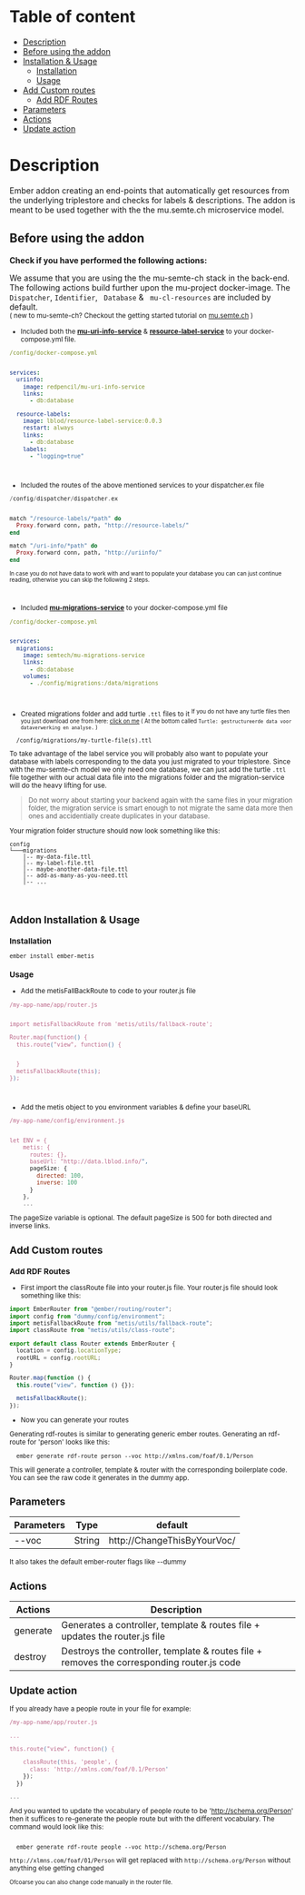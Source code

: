 # Table of content

- [Description](#description)
- [Before using the addon](#before-using-the-addon)
- [Installation & Usage](#installation---usage)
  - [Installation](#installation)
  - [Usage](#usage)
- [Add Custom routes](#add-custom-routes)
  - [Add RDF Routes](#add-rdf-routes)
- [Parameters](#parameters)
- [Actions](#actions)
- [Update action](#update-action)
  <br>

# Description

Ember addon creating an end-points that automatically get resources from the underlying triplestore and checks for labels & descriptions. The addon is meant to be used together with the the mu.semte.ch microservice model.

## Before using the addon

**Check if you have performed the following actions:**

We assume that you are using the the mu-semte-ch stack in the back-end. The following actions build further upon the mu-project docker-image.
The `Dispatcher`, `Identifier`, ` Database` & ` mu-cl-resources` are included by default.<br><small>( new to mu-semte-ch? Checkout the getting started tutorial on [mu.semte.ch](https://mu.semte.ch/getting-started/) )
<br>

- Included both the [**mu-uri-info-service**](https://github.com/redpencilio/mu-uri-info-service/) & [**resource-label-service**](https://github.com/lblod/resource-label-service/) to your docker-compose.yml file.

```yaml
/config/docker-compose.yml


services:
  uriinfo:
    image: redpencil/mu-uri-info-service
    links:
      - db:database

  resource-labels:
    image: lblod/resource-label-service:0.0.3
    restart: always
    links:
      - db:database
    labels:
      - "logging=true"
```

<br>

- Included the routes of the above mentioned services to your dispatcher.ex file

```elixir
/config/dispatcher/dispatcher.ex


match "/resource-labels/*path" do
  Proxy.forward conn, path, "http://resource-labels/"
end

match "/uri-info/*path" do
  Proxy.forward conn, path, "http://uriinfo/"
end
```

<sup>In case you do not have data to work with and want to populate your database you can can just continue reading, otherwise you can skip the following 2 steps.</sup>

<br>

- Included [**mu-migrations-service**](https://github.com/mu-semtech/mu-migrations-service) to your docker-compose.yml file

```yaml
/config/docker-compose.yml


services:
  migrations:
    image: semtech/mu-migrations-service
    links:
      - db:database
    volumes:
      - ./config/migrations:/data/migrations
```

<br>

- Created migrations folder and add turtle `.ttl` files to it
  <sup>If you do not have any turtle files then you just download one from here: [click on me](https://mandaten.lokaalbestuur.vlaanderen.be/) ( At the bottom called `Turtle: gestructureerde data voor dataverwerking en analyse.` )</sup>

```
  /config/migrations/my-turtle-file(s).ttl
```

To take advantage of the label service you will probably also want to populate your database with labels corresponding to the data you just migrated to your triplestore. Since with the mu-semte-ch model we only need one database, we can just add the turtle `.ttl` file together with our actual data file into the migrations folder and the migration-service will do the heavy lifting for use. <br>

> Do not worry about starting your backend again with the same files in your migration folder, the migration service is smart enough to not migrate the same data more then ones and accidentially create duplicates in your database.

Your migration folder structure should now look something like this:

```
config
└───migrations
    │-- my-data-file.ttl
    │-- my-label-file.ttl
    │--	maybe-another-data-file.ttl
    │-- add-as-many-as-you-need.ttl
    │-- ...
```

<br>

## Addon Installation & Usage

### Installation

```
ember install ember-metis
```

### Usage

- Add the metisFallBackRoute to code to your router.js file

```js
/my-app-name/app/router.js


import metisFallbackRoute from 'metis/utils/fallback-route';

Router.map(function() {
  this.route("view", function() {


  }
  metisFallbackRoute(this);
});
```

<br>

- Add the metis object to you environment variables & define your baseURL

```js
/my-app-name/config/environment.js


let ENV = {
    metis: {
      routes: {},
      baseUrl: "http://data.lblod.info/",
      pageSize: {
        directed: 100,
        inverse: 100
      }
    },
    ...
```

The pageSize variable is optional. The default pageSize is 500 for both directed and inverse links.

## Add Custom routes

### Add RDF Routes

- First import the classRoute file into your router.js file. Your router.js file should look something like this:

```js
import EmberRouter from "@ember/routing/router";
import config from "dummy/config/environment";
import metisFallbackRoute from "metis/utils/fallback-route";
import classRoute from "metis/utils/class-route";

export default class Router extends EmberRouter {
  location = config.locationType;
  rootURL = config.rootURL;
}

Router.map(function () {
  this.route("view", function () {});

  metisFallbackRoute();
});
```

- Now you can generate your routes

Generating rdf-routes is similar to generating generic ember routes. Generating an rdf-route for 'person' looks like this:

```
  ember generate rdf-route person --voc http://xmlns.com/foaf/0.1/Person
```

This will generate a controller, template & router with the corresponding boilerplate code. You can see the raw code it generates in the dummy app.

## Parameters

| Parameters | Type   | default                     |
| ---------- | ------ | --------------------------- |
| --voc      | String | http://ChangeThisByYourVoc/ |

It also takes the default ember-router flags like --dummy

## Actions

| Actions  | Description                                                                                |
| -------- | ------------------------------------------------------------------------------------------ |
| generate | Generates a controller, template & routes file + updates the router.js file                |
| destroy  | Destroys the controller, template & routes file + removes the corresponding router.js code |

## Update action

If you already have a people route in your file for example:

```js
/my-app-name/app/router.js

...

this.route("view", function() {

    classRoute(this, 'people', {
      class: 'http://xmlns.com/foaf/0.1/Person'
    });
  })

...
```

And you wanted to update the vocabulary of people route to be 'http://schema.org/Person' then it suffices to re-generate the people route but with the different vocabulary.
The command would look like this:

```

  ember generate rdf-route people --voc http://schema.org/Person

```

`http://xlmns.com/foaf/01/Person` will get replaced with `http://schema.org/Person` without anything else getting changed

<sup>Ofcoarse you can also change code manually in the router file.</sup>
